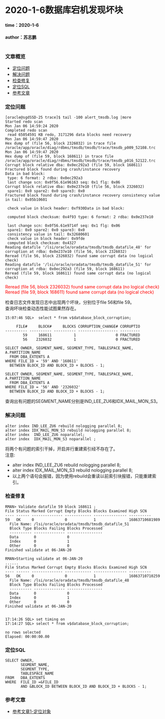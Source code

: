 # 2020-1-6数据库宕机发现坏块
#### time：2020-1-6  
#### author：苏志鹏
#

### 文章概览
- [定位问题](#定位问题) 
- [解决问题](#解决问题)  
- [检查修复](#检查修复)  
- [定位SQL](#定位SQL)  
- [参考文章](#参考文章)

### 定位问题  
```
[oracle@sgdSSD-25 trace]$ tail -100 alert_tmsdb.log |more
Started redo scan
Mon Jan 06 14:59:24 2020
Completed redo scan
 read 65054591 KB redo, 3171296 data blocks need recovery
Mon Jan 06 14:59:47 2020
Hex dump of (file 56, block 2326032) in trace file /oracle/app/oracle/diag/rdbms/tmsdb/tmsdb/trace/tmsdb_p009_52108.trc
Mon Jan 06 14:59:47 2020
Hex dump of (file 59, block 168611) in trace file /oracle/app/oracle/diag/rdbms/tmsdb/tmsdb/trace/tmsdb_p016_52122.trc
Corrupt block relative dba: 0x0ec292a3 (file 59, block 168611)
Fractured block found during crash/instance recovery
Data in bad block:
 type: 6 format: 2 rdba: 0x0ec292a3
 last change scn: 0x0f56.61e96163 seq: 0x1 flg: 0x06
Corrupt block relative dba: 0x0e237e10 (file 56, block 2326032)
 spare1: 0x0 spare2: 0x0 spare3: 0x0
Fractured block found during crash/instance recovery consistency value in tail: 0x05b10601

 check value in block header: 0xf930Data in bad block:

 computed block checksum: 0x4f93 type: 6 format: 2 rdba: 0x0e237e10

 last change scn: 0x0f56.61e9714f seq: 0x1 flg: 0x06
 spare1: 0x0 spare2: 0x0 spare3: 0x0
 consistency value in tail: 0x32680601
 check value in block header: 0x9fde
 computed block checksum: 0x4327
Reading datafile '/lsi/oracle/oradata/tmsdb/tmsdb_datafile_48' for corruption at rdba: 0x0e237e10 (file 56, block 2326032)
Reread (file 56, block 2326032) found same corrupt data (no logical check)
Reading datafile '/lsi/oracle/oradata/tmsdb/tmsdb_datafile_51' for corruption at rdba: 0x0ec292a3 (file 59, block 168611)
Reread (file 59, block 168611) found same corrupt data (no logical check)
```
<font color="red">
Reread (file 56, block 2326032) found same corrupt data (no logical check)
</font>   
<font color="red">
Reread (file 59, block 168611) found same corrupt data (no logical check)
</font>   

检查日志文件发现日志中出现两个坏块，分别位于file 56和file 59。  
查询坏块检查动态性能试图果然存在。
```
15:07:46 SQL>  select * from v$database_block_corruption;

     FILE#     BLOCK#     BLOCKS CORRUPTION_CHANGE# CORRUPTIO
---------- ---------- ---------- ------------------ ---------
        59     168611          1                  0 FRACTURED
        56    2326032          1                  0 FRACTURED
```

```
SELECT OWNER, SEGMENT_NAME, SEGMENT_TYPE, TABLESPACE_NAME, A.PARTITION_NAME
  FROM DBA_EXTENTS A
WHERE FILE_ID = '59' AND '168611' 
  BETWEEN BLOCK_ID AND BLOCK_ID + BLOCKS - 1;

SELECT OWNER, SEGMENT_NAME, SEGMENT_TYPE, TABLESPACE_NAME, A.PARTITION_NAME
  FROM DBA_EXTENTS A
WHERE FILE_ID = '56' AND '2326032' 
  BETWEEN BLOCK_ID AND BLOCK_ID + BLOCKS - 1;
```
查询出有问题的SEGMENT_NAME分别是IND_LEE_ZU6和IDX_MAIL_MON_S3。
   

### 解决问题  
```
alter index IND_LEE_ZU6 rebuild nologging parallel 8;
alter index IDX_MAIL_MON_S3 rebuild nologging parallel 8;
alter index  IND_LEE_ZU6 noparallel;
alter index  IDX_MAIL_MON_S3 noparallel ;
```
将两个有问题的索引干掉，开启并行重建索引经不存在了。  
注意:  

- alter index IND_LEE_ZU6 rebuild nologging parallel 8;
- alter index IDX_MAIL_MON_S3 rebuild nologging parallel 8;
- 以上两个语句会报错，因为使用rebuild会重读以前索引块报错，只能重建索引。  

### 检查修复
```
RMAN> Validate datafile 59 block 168611 ;
File Status Marked Corrupt Empty Blocks Blocks Examined High SCN
---- ------ -------------- ------------ --------------- ----------
59   OK     0              0            1               16863710681989
  File Name: /lsi/oracle/oradata/tmsdb/tmsdb_datafile_51
  Block Type Blocks Failing Blocks Processed
  ---------- -------------- ----------------
  Data       0              0
  Index      0              1
  Other      0              0
Finished validate at 06-JAN-20

RMAN>Starting validate at 06-JAN-20
......
File Status Marked Corrupt Empty Blocks Blocks Examined High SCN
---- ------ -------------- ------------ --------------- ----------
56   OK     0              0            1               16863710710259
  File Name: /lsi/oracle/oradata/tmsdb/tmsdb_datafile_48
  Block Type Blocks Failing Blocks Processed
  ---------- -------------- ----------------
  Data       0              0
  Index      0              1
  Other      0              0
Finished validate at 06-JAN-20


17:14:26 SQL> set timing on
17:14:27 SQL> select * from v$database_block_corruption;

no rows selected
Elapsed: 00:00:00.00
```


### 定位SQL  
```
SELECT OWNER, 
       SEGMENT_NAME, 
       SEGMENT_TYPE, 
       TABLESPACE_NAME 
FROM   DBA_EXTENTS 
WHERE  FILE_ID =&FILE_ID
       AND &BLOCK_ID BETWEEN BLOCK_ID AND BLOCK_ID + BLOCKS - 1;
```

### 参考文章   
 - [参考文章1-定位对象](https://www.cnblogs.com/kerrycode/p/6576988.html)



